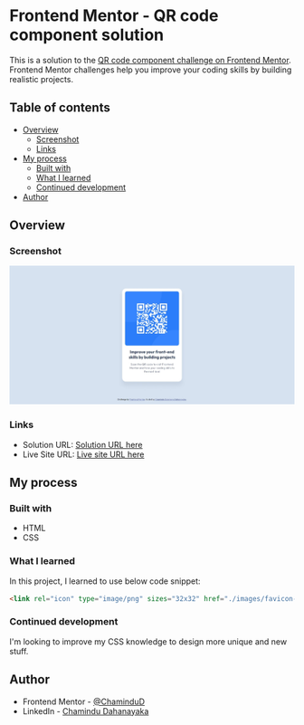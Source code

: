 # Frontend Mentor - QR code component solution

This is a solution to the [QR code component challenge on Frontend Mentor](https://www.frontendmentor.io/challenges/qr-code-component-iux_sIO_H). Frontend Mentor challenges help you improve your coding skills by building realistic projects. 

## Table of contents

- [Overview](#overview)
  - [Screenshot](#screenshot)
  - [Links](#links)
- [My process](#my-process)
  - [Built with](#built-with)
  - [What I learned](#what-i-learned)
  - [Continued development](#continued-development)
- [Author](#author)

## Overview

### Screenshot

![](./screenshot.jpeg)

### Links

- Solution URL: [Solution URL here](https://www.frontendmentor.io/solutions/qr-code-component-tsVtozlg2F)
- Live Site URL: [Live site URL here](https://chamindud.github.io/QR-code-component/)

## My process

### Built with

- HTML
- CSS

### What I learned

In this project, I learned to use below code snippet:

```html
<link rel="icon" type="image/png" sizes="32x32" href="./images/favicon-32x32.png">
```

### Continued development

I'm looking to improve my CSS knowledge to design more unique and new stuff.

## Author

- Frontend Mentor - [@ChaminduD](https://www.frontendmentor.io/profile/ChaminduD)
- LinkedIn - [Chamindu Dahanayaka](https://www.linkedin.com/in/chamindudahanayaka/)